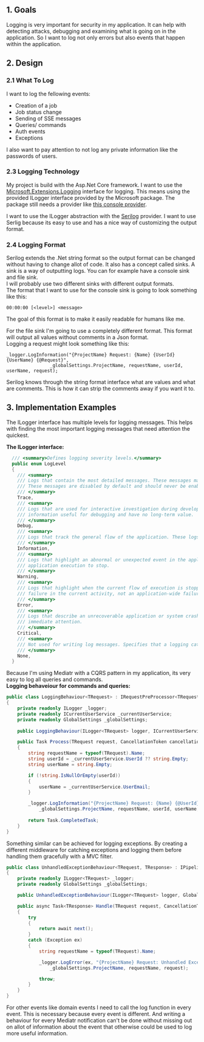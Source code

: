 ## 1. Goals
Logging is very important for security in my application.
It can help with detecting attacks, debugging and examining what 
is going on in the application.
So I want to log not only errors but also events that happen within 
the application.

## 2. Design
### 2.1 What To Log
I want to log the fellowing events:
- Creation of a job
- Job status change
- Sending of SSE messages
- Queries/ commands
- Auth events
- Exceptions

I also want to pay attention to not log any private information like the passwords of users.

### 2.3 Logging Technology
My project is build with the Asp.Net Core framework. I want to use 
the [Microsoft.Extensions.Logging](https://www.nuget.org/packages/Microsoft.Extensions.Logging/5.0.0-rc.2.20475.5) interface for logging.
This means using the provided ILogger interface provided by the Microsoft package. The package still needs a provider like
[this console provider](https://www.nuget.org/packages/Microsoft.Extensions.Logging.Console/5.0.0-rc.2.20475.5).

I want to use the ILogger abstraction with the [Serilog](https://serilog.net/) provider. I want to use Serlig because its easy
to use and has a nice way of customizing the output format.

### 2.4 Logging Format
Serilog extends the .Net string format so the output format can be changed without having to change allot of code.
It also has a concept called sinks. A sink is a way of outputting logs.
You can for example have a console sink and file sink.  
I will probably use two different sinks with different output formats.  
The format that I want to use for the console sink is going to look something like this:
```
00:00:00 [<level>] <message>
```
The goal of this format is to make it easily readable for humans like me.  

For the file sink I'm going to use a completely different format.
This format will output all values without comments in a Json format.  
Logging a request might look something like this:
```
_logger.LogInformation("{ProjectName} Request: {Name} {UserId} {UserName} {@Request}",
                _globalSettings.ProjectName, requestName, userId, userName, request);
```
Serilog knows through the string format interface what are values and what are comments.
This is how it can strip the comments away if you want it to.

## 3. Implementation Examples
The ILogger interface has multiple levels for logging messages. This helps with finding the most important logging messages that need
attention the quickest.

**The ILogger interface:**
```csharp
  /// <summary>Defines logging severity levels.</summary>
  public enum LogLevel
  {
    /// <summary>
    /// Logs that contain the most detailed messages. These messages may contain sensitive application data.
    /// These messages are disabled by default and should never be enabled in a production environment.
    /// </summary>
    Trace,
    /// <summary>
    /// Logs that are used for interactive investigation during development.  These logs should primarily contain
    /// information useful for debugging and have no long-term value.
    /// </summary>
    Debug,
    /// <summary>
    /// Logs that track the general flow of the application. These logs should have long-term value.
    /// </summary>
    Information,
    /// <summary>
    /// Logs that highlight an abnormal or unexpected event in the application flow, but do not otherwise cause the
    /// application execution to stop.
    /// </summary>
    Warning,
    /// <summary>
    /// Logs that highlight when the current flow of execution is stopped due to a failure. These should indicate a
    /// failure in the current activity, not an application-wide failure.
    /// </summary>
    Error,
    /// <summary>
    /// Logs that describe an unrecoverable application or system crash, or a catastrophic failure that requires
    /// immediate attention.
    /// </summary>
    Critical,
    /// <summary>
    /// Not used for writing log messages. Specifies that a logging category should not write any messages.
    /// </summary>
    None,
  }
```

Because I'm using Mediatr with a CQRS pattern in my application, its very easy to log all queries and commands.  
**Logging behaveiour for commands and queries:**
```csharp
public class LoggingBehaviour<TRequest> : IRequestPreProcessor<TRequest>
{
    private readonly ILogger _logger;
    private readonly ICurrentUserService _currentUserService;
    private readonly GlobalSettings _globalSettings;
    
    public LoggingBehaviour(ILogger<TRequest> logger, ICurrentUserService currentUserService, GlobalSettings globalSettings){...}

    public Task Process(TRequest request, CancellationToken cancellationToken)
    {
        string requestName = typeof(TRequest).Name;
        string userId = _currentUserService.UserId ?? string.Empty;
        string userName = string.Empty;

        if (!string.IsNullOrEmpty(userId))
        {
            userName = _currentUserService.UserEmail;
        }

        _logger.LogInformation("{ProjectName} Request: {Name} {@UserId} {@UserName} {@Request}",
            _globalSettings.ProjectName, requestName, userId, userName, request);
        
        return Task.CompletedTask;
    }
}
```

Something similar can be achieved for logging exceptions. By creating a different middleware for catching exceptions and logging
them before handling them gracefully with a MVC filter. 

```csharp
public class UnhandledExceptionBehaviour<TRequest, TResponse> : IPipelineBehavior<TRequest, TResponse>
{
    private readonly ILogger<TRequest> _logger;
    private readonly GlobalSettings _globalSettings;

    public UnhandledExceptionBehaviour(ILogger<TRequest> logger, GlobalSettings globalSettings){...}

    public async Task<TResponse> Handle(TRequest request, CancellationToken cancellationToken, RequestHandlerDelegate<TResponse> next)
    {
        try
        {
            return await next();
        }
        catch (Exception ex)
        {
            string requestName = typeof(TRequest).Name;

            _logger.LogError(ex, "{ProjectName} Request: Unhandled Exception for Request {Name} {@Request}", 
                _globalSettings.ProjectName, requestName, request);

            throw;
        }
    }
}
```

For other events like domain events I need to call the log function in every event. This is necessary because every event is different.
And writing a behaviour for every Mediatr notification can't be done without missing out on allot of information about the event that
otherwise could be used to log more useful information.

